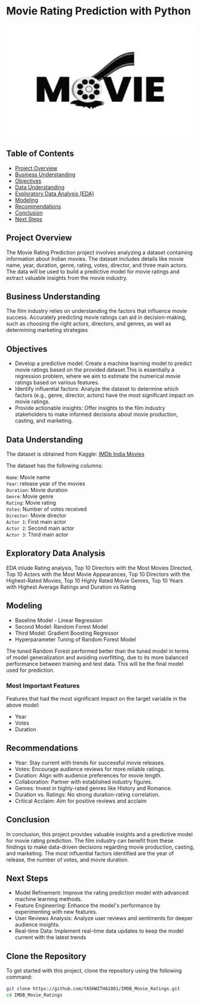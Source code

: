 # Movie Rating Prediction with Python

<img src="banner.png" alt="Description of the image" width="700" height="300">

## Table of Contents

- [Project Overview](#Project-Overview)
- [Business Understanding](#Business-Understanding)
- [Objectives](##objectives)
- [Data Understanding](#data-understanding)
- [Exploratory Data Analysis (EDA)](#exploratory-data-analysis-eda)
- [Modeling](#Modeling)
- [Recommendations](#recommendations)
- [Conclusion](#Conclusion)
- [Next Steps](#Next-Steps)

## Project Overview

The Movie Rating Prediction project involves analyzing a dataset containing information about Indian movies. The dataset includes details like movie name, year, duration, genre, rating, votes, director, and three main actors. The data will be used to build a predictive model for movie ratings and extract valuable insights from the movie industry.

## Business Understanding

The film industry relies on understanding the factors that influence movie success. Accurately predicting movie ratings can aid in decision-making, such as choosing the right actors, directors, and genres, as well as determining marketing strategies

## Objectives

- Develop a predictive model: Create a machine learning model to predict movie ratings based on the provided dataset.This is essentially a regression problem, where we aim to estimate the numerical movie ratings based on various features.
- Identify influential factors: Analyze the dataset to determine which factors (e.g., genre, director, actors) have the most significant impact on movie ratings.
- Provide actionable insights: Offer insights to the film industry stakeholders to make informed decisions about movie production, casting, and marketing.

## Data Understanding

The dataset is obtained from Kaggle: [IMDb India Movies](https://www.kaggle.com/datasets/adrianmcmahon/imdb-india-movies)

The dataset has the following columns:

`Name`: Movie name  
`Year`: release year of the movies  
`Duration`: Movie duration  
`Genre`: Movie genre  
`Rating`: Movie rating  
`Votes`: Number of votes received  
`Director`: Movie director  
`Actor 1`: First main actor  
`Actor 2`: Second main actor  
`Actor 3`: Third main actor

## Exploratory Data Analysis

EDA inlude Rating analysis, Top 10 Directors with the Most Movies Directed, Top 10 Actors with the Most Movie Appearances, Top 10 Directors with the Highest-Rated Movies, Top 10 Highly Rated Movie Genres, Top 10 Years with Highest Average Ratings and Duration vs Rating

## Modeling

- Baseline Model - Linear Regression
- Second Model: Random Forest Model
- Third Model: Gradient Boosting Regressor
- Hyperparameter Tuning of Random Forest Model

The tuned Random Forest performed better than the tuned model in terms of model generalization and avoiding overfitting, due to its more balanced performance between training and test data. This will be the final model used for prediction.

### Most Important Features

Features that had the most significant impact on the target variable in the above model:

- Year
- Votes
- Duration

## Recommendations

- Year: Stay current with trends for successful movie releases.
- Votes: Encourage audience reviews for more reliable ratings.
- Duration: Align with audience preferences for movie length.
- Collaboration: Partner with established industry figures.
- Genres: Invest in highly-rated genres like History and Romance.
- Duration vs. Ratings: No strong duration-rating correlation.
- Critical Acclaim: Aim for positive reviews and acclaim

## Conclusion

In conclusion, this project provides valuable insights and a predictive model for movie rating prediction. The film industry can benefit from these findings to make data-driven decisions regarding movie production, casting, and marketing. The most influential factors identified are the year of release, the number of votes, and movie duration.

## Next Steps

- Model Refinement: Improve the rating prediction model with advanced machine learning methods.
- Feature Engineering: Enhance the model's performance by experimenting with new features.
- User Reviews Analysis: Analyze user reviews and sentiments for deeper audience insights.
- Real-time Data: Implement real-time data updates to keep the model current with the latest trends

## Clone the Repository

To get started with this project, clone the repository using the following command:

```bash
git clone https://github.com/YASHWITHA1801/IMDB_Movie_Ratings.git
cd IMDB_Movie_Ratings
```
